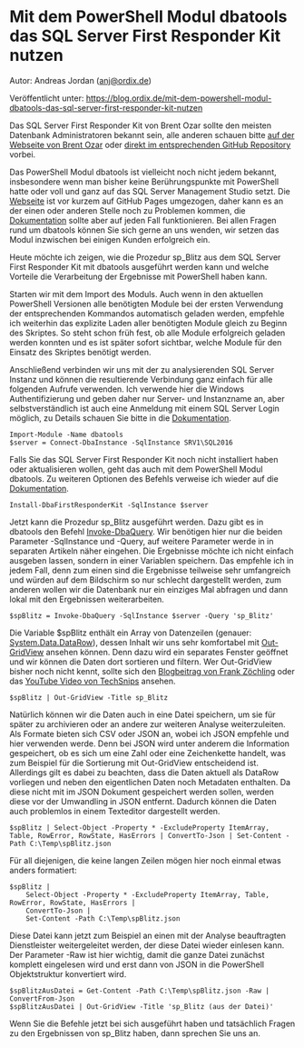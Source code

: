 # Mit dem PowerShell Modul dbatools das SQL Server First Responder Kit nutzen

Autor: Andreas Jordan (anj@ordix.de)

Veröffentlicht unter: https://blog.ordix.de/mit-dem-powershell-modul-dbatools-das-sql-server-first-responder-kit-nutzen


Das SQL Server First Responder Kit von Brent Ozar sollte den meisten Datenbank Administratoren bekannt sein, alle anderen schauen bitte [auf der Webseite von Brent Ozar](https://www.brentozar.com/first-aid/) oder [direkt im entsprechenden GitHub Repository](https://github.com/BrentOzarULTD/SQL-Server-First-Responder-Kit) vorbei.

Das PowerShell Modul dbatools ist vielleicht noch nicht jedem bekannt, insbesondere wenn man bisher keine Berührungspunkte mit PowerShell hatte oder voll und ganz auf das SQL Server Management Studio setzt. Die [Webseite](https://dbatools.io/) ist vor kurzem auf GitHub Pages umgezogen, daher kann es an der einen oder anderen Stelle noch zu Problemen kommen, die [Dokumentation](https://docs.dbatools.io/) sollte aber auf jeden Fall funktionieren. Bei allen Fragen rund um dbatools können Sie sich gerne an uns wenden, wir setzen das Modul inzwischen bei einigen Kunden erfolgreich ein.

Heute möchte ich zeigen, wie die Prozedur sp_Blitz aus dem SQL Server First Responder Kit mit dbatools ausgeführt werden kann und welche Vorteile die Verarbeitung der Ergebnisse mit PowerShell haben kann.

Starten wir mit dem Import des Moduls. Auch wenn in den aktuellen PowerShell Versionen alle benötigten Module bei der ersten Verwendung der entsprechenden Kommandos automatisch geladen werden, empfehle ich weiterhin das explizite Laden aller benötigten Module gleich zu Beginn des Skriptes. So steht schon früh fest, ob alle Module erfolgreich geladen werden konnten und es ist später sofort sichtbar, welche Module für den Einsatz des Skriptes benötigt werden.

Anschließend verbinden wir uns mit der zu analysierenden SQL Server Instanz und können die resultierende Verbindung ganz einfach für alle folgenden Aufrufe verwenden. Ich verwende hier die Windows Authentifizierung und geben daher nur Server- und Instanzname an, aber selbstverständlich ist auch eine Anmeldung mit einem SQL Server Login möglich, zu Details schauen Sie bitte in die [Dokumentation](https://docs.dbatools.io/#Connect-DbaInstance). 

    Import-Module -Name dbatools
	$server = Connect-DbaInstance -SqlInstance SRV1\SQL2016

Falls Sie das SQL Server First Responder Kit noch nicht installiert haben oder aktualisieren wollen, geht das auch mit dem PowerShell Modul dbatools. Zu weiteren Optionen des Befehls verweise ich wieder auf die [Dokumentation](https://docs.dbatools.io/#Install-DbaFirstResponderKit).

	Install-DbaFirstResponderKit -SqlInstance $server

Jetzt kann die Prozedur sp_Blitz ausgeführt werden. Dazu gibt es in dbatools den Befehl [Invoke-DbaQuery](https://docs.dbatools.io/#Invoke-DbaQuery). Wir benötigen hier nur die beiden Parameter -SqlInstance und -Query, auf weitere Parameter werde in in separaten Artikeln näher eingehen. Die Ergebnisse möchte ich nicht einfach ausgeben lassen, sondern in einer Variablen speichern. Das empfehle ich in jedem Fall, denn zum einen sind die Ergebnisse teilweise sehr umfangreich und würden auf dem Bildschirm so nur schlecht dargestellt werden, zum anderen wollen wir die Datenbank nur ein einziges Mal abfragen und dann lokal mit den Ergebnissen weiterarbeiten.
 
	$spBlitz = Invoke-DbaQuery -SqlInstance $server -Query 'sp_Blitz'

Die Variable $spBlitz enthält ein Array von Datenzeilen (genauer: [System.Data.DataRow](https://docs.microsoft.com/de-de/dotnet/api/system.data.datarow)), dessen Inhalt wir uns sehr komfortabel mit [Out-GridView](https://docs.microsoft.com/en-us/powershell/module/microsoft.powershell.utility/out-gridview) ansehen können. Denn dazu wird ein separates Fenster geöffnet und wir können die Daten dort sortieren und filtern. Wer Out-GridView bisher noch nicht kennt, sollte sich den [Blogbeitrag von Frank Zöchling](https://www.frankysweb.de/powershell-out-gridview-fuer-die-darstellung-von-daten/) oder das [YouTube Video von TechSnips](https://www.youtube.com/watch?v=l7DDM4lPUQY&ab_channel=TechSnips) ansehen.

	$spBlitz | Out-GridView -Title sp_Blitz

Natürlich können wir die Daten auch in eine Datei speichern, um sie für später zu archivieren oder an andere zur weiteren Analyse weiterzuleiten. Als Formate bieten sich CSV oder JSON an, wobei ich JSON empfehle und hier verwenden werde. Denn bei JSON wird unter anderem die Information gespeichert, ob es sich um eine Zahl oder eine Zeichenkette handelt, was zum Beispiel für die Sortierung mit Out-GridView entscheidend ist. Allerdings gilt es dabei zu beachten, dass die Daten aktuell als DataRow vorliegen und neben den eigentlichen Daten noch Metadaten enthalten. Da diese nicht mit im JSON Dokument gespeichert werden sollen, werden diese vor der Umwandling in JSON entfernt. Dadurch können die Daten auch problemlos in einem Texteditor dargestellt werden.

	$spBlitz | Select-Object -Property * -ExcludeProperty ItemArray, Table, RowError, RowState, HasErrors | ConvertTo-Json | Set-Content -Path C:\Temp\spBlitz.json

Für all diejenigen, die keine langen Zeilen mögen hier noch einmal etwas anders formatiert:

	$spBlitz | 
		Select-Object -Property * -ExcludeProperty ItemArray, Table, RowError, RowState, HasErrors | 
		ConvertTo-Json | 
		Set-Content -Path C:\Temp\spBlitz.json

Diese Datei kann jetzt zum Beispiel an einen mit der Analyse beauftragten Dienstleister weitergeleitet werden, der diese Datei wieder einlesen kann. Der Parameter -Raw ist hier wichtig, damit die ganze Datei zunächst komplett eingelesen wird und erst dann von JSON in die PowerShell Objektstruktur konvertiert wird.

	$spBlitzAusDatei = Get-Content -Path C:\Temp\spBlitz.json -Raw | ConvertFrom-Json
	$spBlitzAusDatei | Out-GridView -Title 'sp_Blitz (aus der Datei)'

Wenn Sie die Befehle jetzt bei sich ausgeführt haben und tatsächlich Fragen zu den Ergebnissen von sp_Blitz haben, dann sprechen Sie uns an.
